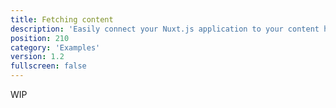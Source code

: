 ```yaml
---
title: Fetching content
description: 'Easily connect your Nuxt.js application to your content hosted on Prismic'
position: 210
category: 'Examples'
version: 1.2
fullscreen: false
---
```


WIP
